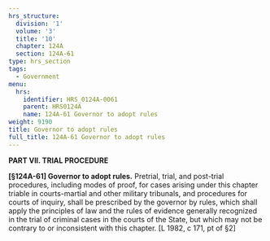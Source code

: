 ```yaml
---
hrs_structure:
  division: '1'
  volume: '3'
  title: '10'
  chapter: 124A
  section: 124A-61
type: hrs_section
tags:
  - Government
menu:
  hrs:
    identifier: HRS_0124A-0061
    parent: HRS0124A
    name: 124A-61 Governor to adopt rules
weight: 9190
title: Governor to adopt rules
full_title: 124A-61 Governor to adopt rules
---
```

**PART VII. TRIAL PROCEDURE**

**[§124A-61] Governor to adopt rules.** Pretrial, trial, and post-trial procedures, including modes of proof, for cases arising under this chapter triable in courts-martial and other military tribunals, and procedures for courts of inquiry, shall be prescribed by the governor by rules, which shall apply the principles of law and the rules of evidence generally recognized in the trial of criminal cases in the courts of the State, but which may not be contrary to or inconsistent with this chapter. [L 1982, c 171, pt of §2]
